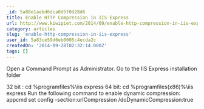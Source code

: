 ```yaml
---
_id: 5a88e1aebd6dca0d5f0d28d6
title: Enable HTTP Compression in IIS Express
url: http://www.kiwipiet.com/2014/09/enable-http-compression-in-iis-express.html
category: articles
slug: 'enable-http-compression-in-iis-express'
user_id: 5a83ce59d6eb0005c4ecda2c
createdOn: '2014-09-28T02:32:14.000Z'
tags: []
---
```


Open a Command Prompt as Administrator.  Go to the IIS Express installation folder

32 bit : cd %programfiles%\iis express 
64 bit: cd %programfiles(x86)%\iis express
Run the following command to enable dynamic compression:
appcmd set config -section:urlCompression /doDynamicCompression:true
